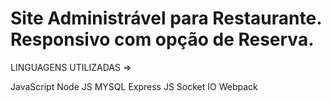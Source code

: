 # Site Administrável para Restaurante. Responsivo com opção de Reserva.


LINGUAGENS UTILIZADAS =>

JavaScript 
Node JS
MYSQL
Express JS
Socket IO
Webpack
